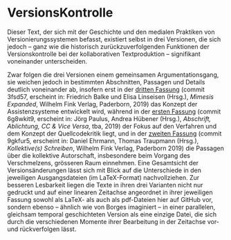 # VersionsKontrolle

Dieser Text, der sich mit der Geschichte und den medialen Praktiken von
Versionierungssystemen befasst, existiert selbst in drei Versionen, die
sich jedoch – ganz wie die historisch zurückzuverfolgenden Funktionen
der Versionskontrolle bei der kollaborativen Textproduktion –
signifikant voneinander unterscheiden.

Zwar folgen die drei Versionen einem gemeinsamen Argumentationsgang, sie
weichen jedoch in bestimmten Abschnitten, Passagen und Details deutlich voneinander ab,
insofern erst in der [dritten Fassung](https://github.com/nachsommer/VersionsKontrolle/tree/master/3.Fassung)
(commit 3fsd57, erscheint in: Friedrich Balke und Elisa Linseisen (Hrsg.),
*Mimesis Expanded*, Wilhelm Fink Verlag, Paderborn, 2019) das Konzept der Assistenzsysteme entwickelt wird,
während in der [ersten Fassung](https://github.com/nachsommer/VersionsKontrolle/tree/master/1.Fassung)
(commit 6g8wkit9, erscheint in: Jörg Paulus, Andrea Hübener (Hrsg.), *Abschrift, Ablichtung, CC & Vice Versa*, tba, 2019) der Fokus auf den Verfahren und dem Konzept der Quellcodekritik liegt, und in der [zweiten
Fassung](https://github.com/nachsommer/VersionsKontrolle/tree/master/2.Fassung)
(commit 9gkfur5, erscheint in: Daniel Ehrmann, Thomas Traupmann (Hrsg.), *Kollektive(s) Schreiben*, Wilhelm Fink Verlag, Paderborn 2019) die Passagen über die kollektive Autorschaft,
insbesondere beim Vorgang des Verschmelzens, grösseren Raum einnehmen.
Eine Gesamtsicht der Versionsänderungen lässt sich mit Blick auf die
Unterschiede in den jeweiligen Ausgangsdateien (im LaTeX-Format)
nachvollziehen. Zur besseren Lesbarkeit liegen die Texte in ihren drei
Varianten nicht nur gedruckt und auf einer linearen Zeitachse angeordnet in ihrer jeweiligen Fassung sowohl als
LaTeX- als auch als pdf-Dateien hier auf GitHub vor, sondern ebenso – ähnlich wie von Borges imaginiert – in einer parallelen, gleichsam temporal geschichteten Version als eine einzige Datei, die sich durch die verschiedenen Momente ihrer Bearbeitung in der Zeitachse vor- und rückverfolgen lässt.
